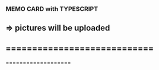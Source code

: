 ### MEMO CARD with TYPESCRIPT
=> pictures will be uploaded
---------------------------
============================
-----
===================


